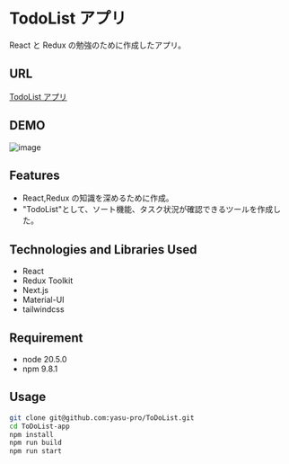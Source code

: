 # TodoList アプリ

React と Redux の勉強のために作成したアプリ。

## URL

[TodoList アプリ](https://to-do-list-steel-two.vercel.app/)

## DEMO

![image](https://github.com/yasu-pro/ToDoList/assets/61544788/2c094c2e-c16e-4d46-953c-fa72a2d76ac6)

## Features

- React,Redux の知識を深めるために作成。
- "TodoList"として、ソート機能、タスク状況が確認できるツールを作成した。

## Technologies and Libraries Used

- React
- Redux Toolkit
- Next.js
- Material-UI
- tailwindcss

## Requirement

- node 20.5.0
- npm 9.8.1

## Usage

```zsh
git clone git@github.com:yasu-pro/ToDoList.git
cd ToDoList-app
npm install
npm run build
npm run start
```
